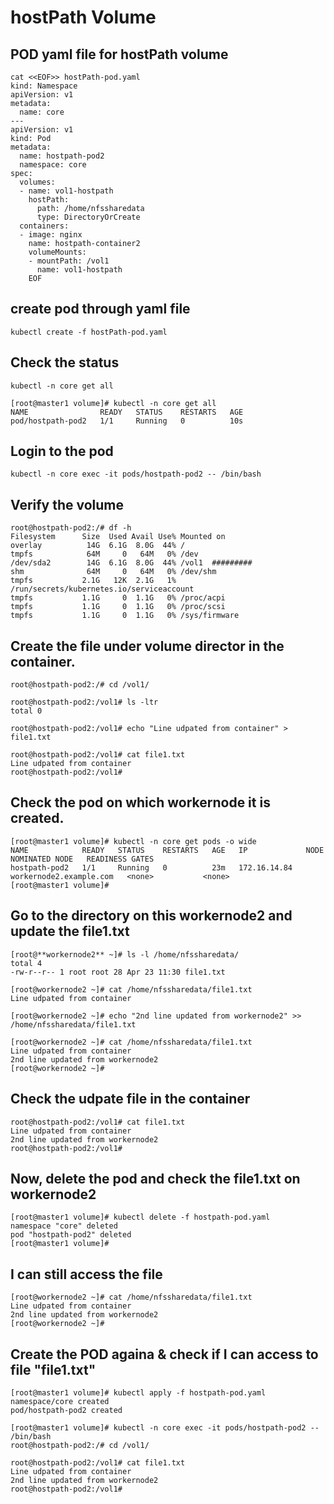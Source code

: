 # hostPath Volume
## POD yaml file for hostPath volume
```
cat <<EOF>> hostPath-pod.yaml
kind: Namespace
apiVersion: v1
metadata:
  name: core
---
apiVersion: v1
kind: Pod
metadata:
  name: hostpath-pod2
  namespace: core
spec:
  volumes:
  - name: vol1-hostpath
    hostPath:
      path: /home/nfssharedata
      type: DirectoryOrCreate
  containers:
  - image: nginx
    name: hostpath-container2
    volumeMounts:
    - mountPath: /vol1
      name: vol1-hostpath
    EOF
```

## create pod through yaml file

```
kubectl create -f hostPath-pod.yaml
```

## Check the status
```
kubectl -n core get all
```

```
[root@master1 volume]# kubectl -n core get all
NAME                READY   STATUS    RESTARTS   AGE
pod/hostpath-pod2   1/1     Running   0          10s
```

## Login to the pod 
```
kubectl -n core exec -it pods/hostpath-pod2 -- /bin/bash
```

## Verify the volume

```
root@hostpath-pod2:/# df -h
Filesystem      Size  Used Avail Use% Mounted on
overlay          14G  6.1G  8.0G  44% /
tmpfs            64M     0   64M   0% /dev
/dev/sda2        14G  6.1G  8.0G  44% /vol1  #########
shm              64M     0   64M   0% /dev/shm
tmpfs           2.1G   12K  2.1G   1% /run/secrets/kubernetes.io/serviceaccount
tmpfs           1.1G     0  1.1G   0% /proc/acpi
tmpfs           1.1G     0  1.1G   0% /proc/scsi
tmpfs           1.1G     0  1.1G   0% /sys/firmware
```

## Create the file under volume director in the container.
```
root@hostpath-pod2:/# cd /vol1/

root@hostpath-pod2:/vol1# ls -ltr
total 0

root@hostpath-pod2:/vol1# echo "Line udpated from container" > file1.txt

root@hostpath-pod2:/vol1# cat file1.txt 
Line udpated from container
root@hostpath-pod2:/vol1# 
```

## Check the pod on which workernode it is created.
```
[root@master1 volume]# kubectl -n core get pods -o wide
NAME            READY   STATUS    RESTARTS   AGE   IP             NODE                      NOMINATED NODE   READINESS GATES
hostpath-pod2   1/1     Running   0          23m   172.16.14.84   workernode2.example.com   <none>           <none>
[root@master1 volume]# 
```

## Go to the directory on this workernode2 and update the file1.txt

```
[root@**workernode2** ~]# ls -l /home/nfssharedata/
total 4
-rw-r--r-- 1 root root 28 Apr 23 11:30 file1.txt

[root@workernode2 ~]# cat /home/nfssharedata/file1.txt 
Line udpated from container

[root@workernode2 ~]# echo "2nd line updated from workernode2" >> /home/nfssharedata/file1.txt 

[root@workernode2 ~]# cat /home/nfssharedata/file1.txt 
Line udpated from container
2nd line updated from workernode2
[root@workernode2 ~]# 
```

## Check the udpate file in the container

```
root@hostpath-pod2:/vol1# cat file1.txt 
Line udpated from container
2nd line updated from workernode2
root@hostpath-pod2:/vol1#
```

## Now, delete the pod and check the file1.txt on workernode2
```
[root@master1 volume]# kubectl delete -f hostpath-pod.yaml 
namespace "core" deleted
pod "hostpath-pod2" deleted
[root@master1 volume]#
```

## I can still access the file
```
[root@workernode2 ~]# cat /home/nfssharedata/file1.txt 
Line udpated from container
2nd line updated from workernode2
[root@workernode2 ~]# 
```

## Create the POD againa & check if I can access to file "file1.txt"

```
[root@master1 volume]# kubectl apply -f hostpath-pod.yaml 
namespace/core created
pod/hostpath-pod2 created

[root@master1 volume]# kubectl -n core exec -it pods/hostpath-pod2 -- /bin/bash
root@hostpath-pod2:/# cd /vol1/

root@hostpath-pod2:/vol1# cat file1.txt 
Line udpated from container
2nd line updated from workernode2
root@hostpath-pod2:/vol1# 
```


